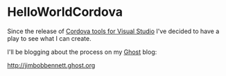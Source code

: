 HelloWorldCordova
=================

Since the release of [Cordova tools for Visual Studio](http://msdn.microsoft.com/en-us/vstudio/dn722381) I've decided to have a play to see what I can create.

I'll be blogging about the process on my [Ghost](http://ghost.org) blog:

http://jimbobbennett.ghost.org
